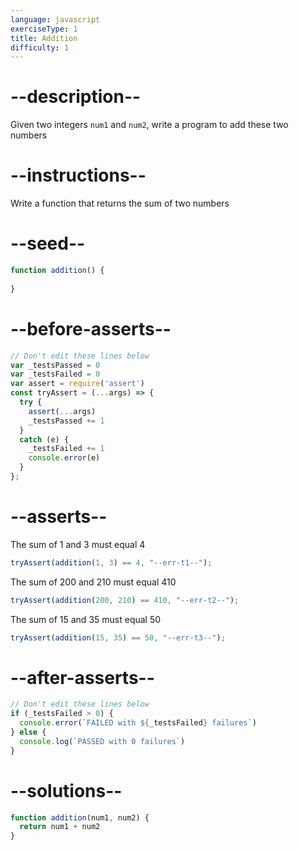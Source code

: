 ```yaml
---
language: javascript
exerciseType: 1
title: Addition
difficulty: 1
---
```


# --description--

Given two integers `num1` and `num2`, write a program to add these two numbers

# --instructions--

Write a function that returns the sum of two numbers

# --seed--

```javascript
function addition() {
  
}
```

# --before-asserts--

```javascript
// Don't edit these lines below
var _testsPassed = 0
var _testsFailed = 0
var assert = require('assert')
const tryAssert = (...args) => {
  try { 
    assert(...args)
    _testsPassed += 1
  }
  catch (e) {
    _testsFailed += 1
    console.error(e)
  }
};
```

# --asserts--

The sum of 1 and 3 must equal 4

```javascript
tryAssert(addition(1, 3) == 4, "--err-t1--");
```

The sum of 200 and 210 must equal 410

```javascript
tryAssert(addition(200, 210) == 410, "--err-t2--");
```

The sum of 15 and 35 must equal 50

```javascript
tryAssert(addition(15, 35) == 50, "--err-t3--");
```

# --after-asserts--

```javascript
// Don't edit these lines below
if (_testsFailed > 0) {
  console.error(`FAILED with ${_testsFailed} failures`)
} else {
  console.log(`PASSED with 0 failures`)
}
```

# --solutions--

```javascript
function addition(num1, num2) {
  return num1 + num2
}
```
